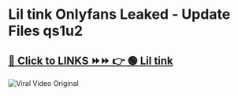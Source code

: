 
 # Lil tink Onlyfans Leaked - Update Files qs1u2

## <h2><a href="https://clipsfans.com/Lil_tink&ref=git">🔗 Click to LINKS ⏩⏩ 👉 🟢 Lil tink </a></h2>

<a href="https://clipsfans.com/Lil_tink&ref=git" rel="nofollow" data-target="animated-image.originalLink"><img src="https://i.ibb.co.com/xMMVF88/686577567.gif" alt="Viral Video Original" style="max-width: 100%; display: inline-block;" data-target="animated-image.originalImage"></a>

